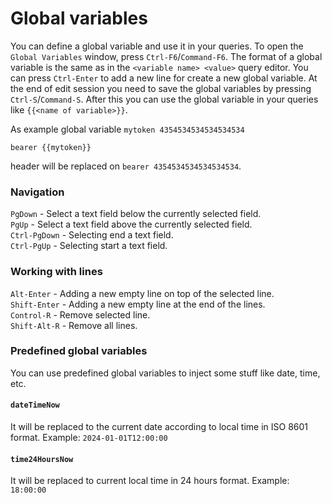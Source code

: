 # Global variables

You can define a global variable and use it in your queries. To open the `Global Variables` window, press `Ctrl-F6`/`Command-F6`.
The format of a global variable is the same as in the `<variable name> <value>` query editor.
You can press `Ctrl-Enter` to add a new line for create a new global variable.
At the end of edit session you need to save the global variables by pressing `Ctrl-S`/`Command-S`.
After this you can use the global variable in your queries like `{{<name of variable>}}`.  
  
As example global variable `mytoken 4354534534534534534`
```
bearer {{mytoken}}
```
header will be replaced on `bearer 4354534534534534534`.

### Navigation
`PgDown` - Select a text field below the currently selected field.  
`PgUp` - Select a text field above the currently selected field.  
`Ctrl-PgDown` - Selecting end a text field.  
`Ctrl-PgUp` - Selecting start a text field.

### Working with lines
`Alt-Enter` - Adding a new empty line on top of the selected line.  
`Shift-Enter` - Adding a new empty line at the end of the lines.  
`Control-R` - Remove selected line.  
`Shift-Alt-R` - Remove all lines.

### Predefined global variables
You can use predefined global variables to inject some stuff like date, time, etc.

#### `dateTimeNow`

It will be replaced to the current date according to local time in ISO 8601 format.
Example: `2024-01-01T12:00:00`

#### `time24HoursNow`

It will be replaced to current local time in 24 hours format.
Example: `18:00:00`
